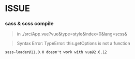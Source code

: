 # ISSUE

### sass & scss compile

> in ./src/App.vue?vue&type=style&index=0&lang=scss&

> Syntax Error: TypeError: this.getOptions is not a function

```
sass-loader@11.0.0 doesn't work with vue@2.6.12
```
